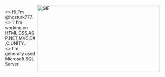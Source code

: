 <img align="right" alt="GIF" src="https://github.com/abhisheknaiidu/abhisheknaiidu/blob/master/code.gif?raw=true" width="400" height="220" />

<\>   Hi,I'm @hozturk777.<br />
<\>   ❔ I'm working on HTML,CSS,ASP.NET,MVC,C#,C,UNİTY.<br />
<\>   I'm generally used Microsoft SQL Server.<br />



